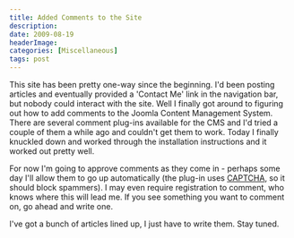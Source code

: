 ```yaml
---
title: Added Comments to the Site
description: 
date: 2009-08-19
headerImage: 
categories: [Miscellaneous]
tags: post
---
```


This site has been pretty one-way since the beginning. I'd been posting articles and eventually provided a 'Contact Me' link in the navigation bar, but nobody could interact with the site. Well I finally got around to figuring out how to add comments to the Joomla Content Management System. There are several comment plug-ins available for the CMS and I'd tried a couple of them a while ago and couldn't get them to work. Today I finally knuckled down and worked through the installation instructions and it worked out pretty well.

For now I'm going to approve comments as they come in - perhaps some day I'll allow them to go up automatically (the plug-in uses [CAPTCHA](http://en.wikipedia.org/wiki/CAPTCHA), so it should block spammers). I may even require registration to comment, who knows where this will lead me. If you see something you want to comment on, go ahead and write one.

I've got a bunch of articles lined up, I just have to write them. Stay tuned.